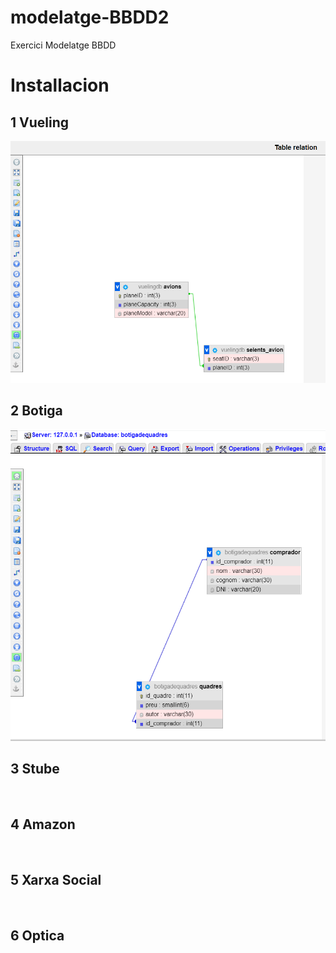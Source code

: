 # modelatge-BBDD2
Exercici Modelatge BBDD

# Installacion
## 1 Vueling
![Vuelingdb](https://github.com/dianavile/modelatge-BBDD2/blob/master/vuelingdb.PNG)
## 2 Botiga
![botigadequadresdb](https://github.com/dianavile/modelatge-BBDD2/blob/master/botigadequadresdb.PNG)
## 3 Stube
![]()
## 4 Amazon
![]()
## 5 Xarxa Social
![]()
## 6 Optica
![]()
